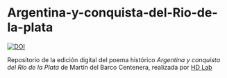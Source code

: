 # Argentina-y-conquista-del-Rio-de-la-plata

[![DOI](https://zenodo.org/badge/346828059.svg)](https://zenodo.org/doi/10.5281/zenodo.10278565)

Repositorio de la edición digital del poema histórico _Argentina y conquista del Río de la Plata_ de Martín del Barco Centenera, realizada por [HD Lab](http://hdlab.space)

